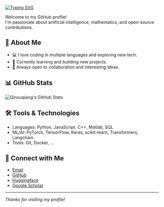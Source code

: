 

[![Typing SVG](https://readme-typing-svg.demolab.com?font=Fira+Code&pause=1000&width=435&lines=Hi+there+%F0%9F%91%8B%2C+I'm+Xuqiang+Qin)](https://git.io/typing-svg)

Welcome to my GitHub profile!  
I'm passionate about artificial intelligence, mathematics, and open-source contributions.

## 🚀 About Me

- 💻 I love coding in multiple languages and exploring new tech.
- 🌱 Currently learning and building new projects.
- 🤝 Always open to collaboration and interesting ideas.

## 📊 GitHub Stats

![Qinxuqiang's GitHub Stats](https://github-readme-stats.vercel.app/api?username=qinxuqiang&show_icons=true&hide_title=true&theme=default)

## 🛠️ Tools & Technologies

- Languages: Python, JavaScript, C++, Matlab, SQL
- ML/AI: PyTorch, TensorFlow, Keras, scikit-learn, Transformers, Langchain
- Tools: Git, Docker, ...

## 🔗 Connect with Me

- [Email](mailto:russellqin@gmail.com)
- [GitHub](https://github.com/qinxuqiang)
- [Huggingface](https://huggingface.co/qinxuqiang1990)
- [Google Scholar](https://scholar.google.com/citations?user=zUjz89EAAAAJ&hl=en)
  


---

_Thanks for visiting my profile!_
